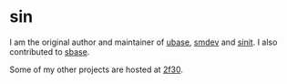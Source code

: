 sin
===

I am the original author and maintainer of [ubase](//core.suckless.org/ubase), [smdev](//core.suckless.org/smdev) and [sinit](//core.suckless.org/sinit).
I also contributed to [sbase](//core.suckless.org/sbase).

Some of my other projects are hosted at [2f30](https://git.2f30.org).
